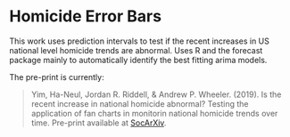 # Homicide Error Bars
 
This work uses prediction intervals to test if the recent increases in US national level homicide trends are abnormal. Uses R and the forecast package mainly to automatically identify the best fitting arima models.

The pre-print is currently:

> Yim, Ha-Neul, Jordan R. Riddell, & Andrew P. Wheeler. (2019). Is the recent increase in national homicide abnormal? Testing the application of fan charts in monitorin national homicide trends over time. Pre-print available at [SocArXiv](https://osf.io/preprints/socarxiv/7g32n).

